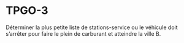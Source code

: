 TPGO-3
======

Déterminer la plus petite liste de stations-service ou le véhicule doit s’arrêter pour faire le plein de carburant et atteindre la ville B.
